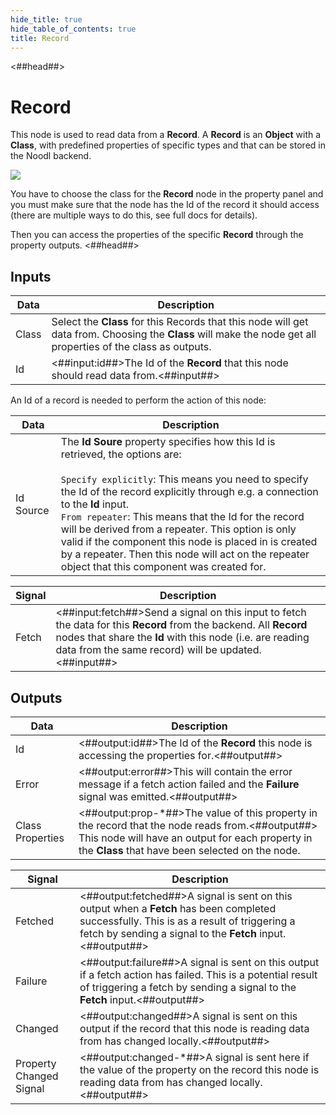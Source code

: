 ```yaml
---
hide_title: true
hide_table_of_contents: true
title: Record
---
```


<##head##>

# Record

This node is used to read data from a **Record**. A **Record** is an **Object** with a **Class**, with predefined properties of specific types and that can be stored in the Noodl backend.

<div className="ndl-image-with-background l">

![](nodes/data/cloud-data/record/record-node.png)

</div>

You have to choose the class for the **Record** node in the property panel and you must make sure that the node has the Id of the record it should access (there are multiple ways to do this, see full docs for details).

Then you can access the properties of the specific **Record** through the property outputs.
<##head##>

## Inputs

| Data                                    | Description                                                                                                                                                    |
| --------------------------------------- | -------------------------------------------------------------------------------------------------------------------------------------------------------------- |
| <span className="ndl-data">Class</span> | Select the **Class** for this Records that this node will get data from. Choosing the **Class** will make the node get all properties of the class as outputs. |
| <span className="ndl-data">Id</span>    | <##input:id##>The Id of the **Record** that this node should read data from.<##input##>                                                                        |

An Id of a record is needed to perform the action of this node:

| Data                                        | Description                                                                                                                                                                                                                                                                                                                                                                                                                                                                                             |
| ------------------------------------------- | ------------------------------------------------------------------------------------------------------------------------------------------------------------------------------------------------------------------------------------------------------------------------------------------------------------------------------------------------------------------------------------------------------------------------------------------------------------------------------------------------------- |
| <span className="ndl-data">Id Source</span> | The **Id Soure** property specifies how this Id is retrieved, the options are:<br/><br/>`Specify explicitly`: This means you need to specify the Id of the record explicitly through e.g. a connection to the **Id** input.<br/>`From repeater`: This means that the Id for the record will be derived from a repeater. This option is only valid if the component this node is placed in is created by a repeater. Then this node will act on the repeater object that this component was created for. |


| Signal                                    | Description                                                                                                                                                                                                                             |
| ----------------------------------------- | --------------------------------------------------------------------------------------------------------------------------------------------------------------------------------------------------------------------------------------- |
| <span className="ndl-signal">Fetch</span> | <##input:fetch##>Send a signal on this input to fetch the data for this **Record** from the backend. All **Record** nodes that share the **Id** with this node (i.e. are reading data from the same record) will be updated.<##input##> |

## Outputs

| Data                                               | Description                                                                                                                                                                                              |
| -------------------------------------------------- | -------------------------------------------------------------------------------------------------------------------------------------------------------------------------------------------------------- |
| <span className="ndl-data">Id</span>               | <##output:id##>The Id of the **Record** this node is accessing the properties for.<##output##>                                                                                                           |
| <span className="ndl-data">Error</span>            | <##output:error##>This will contain the error message if a fetch action failed and the **Failure** signal was emitted.<##output##>                                                                       |
| <span className="ndl-data">Class Properties</span> | <##output:prop-\*##>The value of this property in the record that the node reads from.<##output##> This node will have an output for each property in the **Class** that have been selected on the node. |

| Signal                                                      | Description                                                                                                                                                                                             |
| ----------------------------------------------------------- | ------------------------------------------------------------------------------------------------------------------------------------------------------------------------------------------------------- |
| <span className="ndl-signal">Fetched</span>                 | <##output:fetched##>A signal is sent on this output when a **Fetch** has been completed successfully. This is as a result of triggering a fetch by sending a signal to the **Fetch** input.<##output##> |
| <span className="ndl-signal">Failure</span>                 | <##output:failure##>A signal is sent on this output if a fetch action has failed. This is a potential result of triggering a fetch by sending a signal to the **Fetch** input.<##output##>              |
| <span className="ndl-signal">Changed</span>                 | <##output:changed##>A signal is sent on this output if the record that this node is reading data from has changed locally.<##output##>                                                                  |
| <span className="ndl-signal">Property Changed Signal</span> | <##output:changed-\*##>A signal is sent here if the value of the property on the record this node is reading data from has changed locally.<##output##>                                                 |
